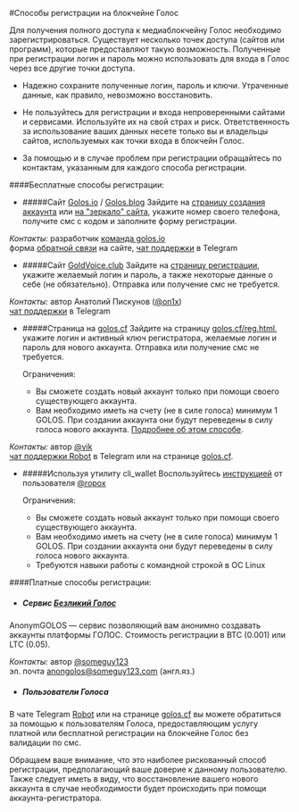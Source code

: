 #Способы регистрации на блокчейне Голос

Для получения полного доступа к медиаблокчейну Голос необходимо зарегистрироваться. Существует несколько точек доступа (сайтов или программ), которые предоставляют такую возможность. Полученные при регистрации логин и пароль можно использовать для входа в Голос через все другие точки доступа.

- Надежно сохраните полученные логин, пароль и ключи. Утраченные данные, как правило, невозможно восстановить.

- Не пользуйтесь для регистрации и входа непроверенными сайтами и сервисами. Используйте их на свой страх и риск.
Ответственность за использование ваших данных несете только вы и владельцы сайтов, используемых как точки входа в блокчейн Голос. 

- За помощью и в случае проблем при регистрации обращайтесь по контактам, указанным для каждого способа регистрации. 

####Бесплатные способы регистрации:
- #####Сайт [Golos.io](https://golos.io) / [Golos.blog](https://golos.blog)
Зайдите на [страницу создания аккаунта](https://golos.io/create_account) или [на "зеркало" сайта](https://golos.blog/create_account), укажите номер своего телефона, получите смс с кодом и заполните форму регистрации. 

_Контакты:_ разработчик [команда golos.io](https://golos.io/about#team)<br>форма [обратной связи](https://golos.io/submit.html?type=submit_feedback) на сайте, [чат поддержки](https://t.me/golos_support) в Telegram

- #####Сайт [GoldVoice.club](https://goldvoice.club)
Зайдите на [страницу регистрации](https://goldvoice.club/registration/), укажите желаемый логин и пароль, а также некоторые данные о себе (не обязательно). Отправка или получение смс не требуется.

_Контакты:_ автор Анатолий Пискунов ([@on1x](https://golos.io/@on1x))<br>[чат поддержки](https://t.me/goldvoice) в Telegram

- #####Страница на [golos.cf](https://golos.cf/reg.html) 
Зайдите на страницу [golos.cf/reg.html](https://golos.cf/reg.html), укажите логин и активный ключ регистратора, желаемые логин и пароль для нового аккаунта. Отправка или получение смс не требуется.

  Ограничения: 
  - Вы сможете создать новый аккаунт только при помощи своего существующего аккаунта. 
  - Вам необходимо иметь на счету (не в силе голоса) минимум 1 GOLOS. При создании аккаунта они будут переведены в силу голоса нового аккаунта. [Подробнее об этом способе](/3-guides/stati/registratsiya-akkauntov.md).

_Контакты:_ автор [@vik](https://golos.io/@vik)<br>[чат поддержки Robot](https://t.me/chain_cf) в Telegram или на странице [golos.cf](https://golos.cf).        

- #####Используя утилиту cli_wallet
Воспользуйтесь [инструкцией](/3-guides/stati/sozdanie-polzovatelya-ispolzuya-cliwallet.md) от пользователя [@ropox](https://golos.io/@ropox)

  Ограничения:
  - Вы сможете создать новый аккаунт только при помощи своего существующего аккаунта.
  - Вам необходимо иметь на счету (не в силе голоса) минимум 1 GOLOS. При создании аккаунта они будут переведены в силу голоса нового аккаунта.
  - Требуются навыки работы с командной строкой в ОС Linux

####Платные способы регистрации:
- ##### Сервис [Безликий Голос](https://anonym.golos.rocks/)
AnonymGOLOS — сервис позволяющий вам анонимно создавать аккаунты платформы ГОЛОС.
Стоимость регистрации в BTC (0.001) или LTC (0.05).

_Контакты:_ автор [@someguy123](https://steemit.com/@someguy123)<br>эл. почта [anongolos@someguy123.com](mailto:anongolos@someguy123.com) (англ.яз.)

- ##### Пользователи Голоса
В чате Telegram [Robot](https://t.me/chain_cf) или на странице [golos.cf](https://golos.cf) вы можете обратиться за помощью к пользователям Голоса, предоставляющим услугу платной или бесплатной регистрации на блокчейне Голос без валидации по смс.

Обращаем ваше внимание, что это наиболее рискованный способ регистрации, предполагающий ваше доверие к данному пользователю. Также следует иметь в виду, что восстановление вашего нового аккаунта в случае необходимости будет происходить при помощи аккаунта-регистратора.
 